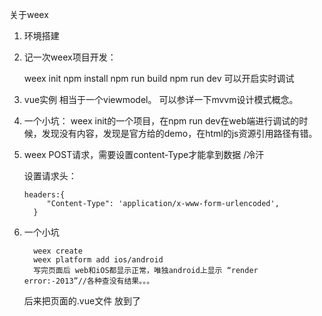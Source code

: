 
关于weex

1. 环境搭建
2. 记一次weex项目开发：

   weex init
   npm install
   npm run build
   npm run dev 可以开启实时调试
   
3. vue实例 相当于一个viewmodel。 可以参详一下mvvm设计模式概念。

4. 一个小坑：
   weex init的一个项目，在npm run dev在web端进行调试的时候，发现没有内容，发现是官方给的demo，在html的js资源引用路径有错。

5. weex POST请求，需要设置content-Type才能拿到数据 /冷汗

   设置请求头：
   
       headers:{   
            "Content-Type": 'application/x-www-form-urlencoded',              
         }

   
6. 一个小坑
   
         weex create
         weex platform add ios/android
         写完页面后 web和iOS都显示正常，唯独android上显示 “render error:-2013”//各种查没有结果。。。
         
   后来把页面的.vue文件 放到了 
      